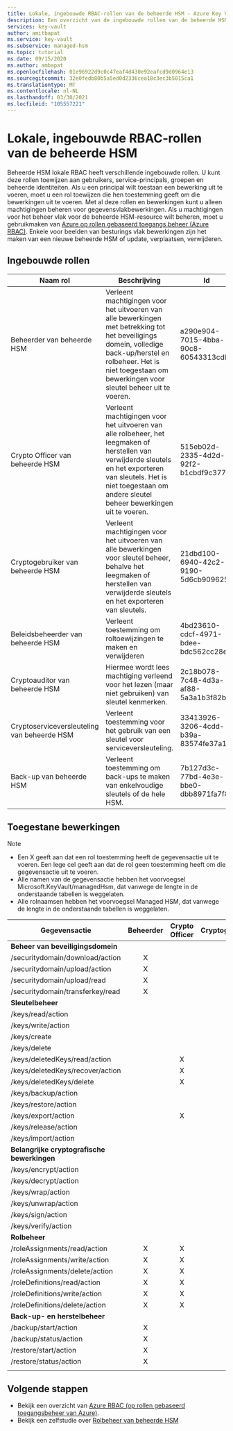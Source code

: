 ```yaml
---
title: Lokale, ingebouwde RBAC-rollen van de beheerde HSM - Azure Key Vault | Microsoft Docs
description: Een overzicht van de ingebouwde rollen van de beheerde HSM die kunnen worden toegewezen aan gebruikers, service-principals, groepen en beheerde identiteiten
services: key-vault
author: amitbapat
ms.service: key-vault
ms.subservice: managed-hsm
ms.topic: tutorial
ms.date: 09/15/2020
ms.author: ambapat
ms.openlocfilehash: 01e96922d9c0c47eaf4d430e92eafcd9d0964e13
ms.sourcegitcommit: 32e0fedb80b5a5ed0d2336cea18c3ec3b5015ca1
ms.translationtype: MT
ms.contentlocale: nl-NL
ms.lasthandoff: 03/30/2021
ms.locfileid: "105557221"
---
```

# <a name="managed-hsm-local-rbac-built-in-roles"></a>Lokale, ingebouwde RBAC-rollen van de beheerde HSM

Beheerde HSM lokale RBAC heeft verschillende ingebouwde rollen. U kunt deze rollen toewijzen aan gebruikers, service-principals, groepen en beheerde identiteiten. Als u een principal wilt toestaan een bewerking uit te voeren, moet u een rol toewijzen die hen toestemming geeft om die bewerkingen uit te voeren. Met al deze rollen en bewerkingen kunt u alleen machtigingen beheren voor gegevensvlakbewerkingen. Als u machtigingen voor het beheer vlak voor de beheerde HSM-resource wilt beheren, moet u gebruikmaken van [Azure op rollen gebaseerd toegangs beheer (Azure RBAC)](../../role-based-access-control/overview.md). Enkele voor beelden van besturings vlak bewerkingen zijn het maken van een nieuwe beheerde HSM of update, verplaatsen, verwijderen.

## <a name="built-in-roles"></a>Ingebouwde rollen

|Naam rol|Beschrijving|Id|
|---|---|---|
|Beheerder van beheerde HSM| Verleent machtigingen voor het uitvoeren van alle bewerkingen met betrekking tot het beveiligings domein, volledige back-up/herstel en rolbeheer. Het is niet toegestaan om bewerkingen voor sleutel beheer uit te voeren.|a290e904-7015-4bba-90c8-60543313cdb4|
|Crypto Officer van beheerde HSM|Verleent machtigingen voor het uitvoeren van alle rolbeheer, het leegmaken of herstellen van verwijderde sleutels en het exporteren van sleutels. Het is niet toegestaan om andere sleutel beheer bewerkingen uit te voeren.|515eb02d-2335-4d2d-92f2-b1cbdf9c3778|
|Cryptogebruiker van beheerde HSM|Verleent machtigingen voor het uitvoeren van alle bewerkingen voor sleutel beheer, behalve het leegmaken of herstellen van verwijderde sleutels en het exporteren van sleutels.|21dbd100-6940-42c2-9190-5d6cb909625b|
|Beleidsbeheerder van beheerde HSM| Verleent toestemming om roltoewijzingen te maken en verwijderen|4bd23610-cdcf-4971-bdee-bdc562cc28e4|
|Cryptoauditor van beheerde HSM|Hiermee wordt lees machtiging verleend voor het lezen (maar niet gebruiken) van sleutel kenmerken.|2c18b078-7c48-4d3a-af88-5a3a1b3f82b3|
|Cryptoserviceversleuteling van beheerde HSM| Verleent toestemming voor het gebruik van een sleutel voor serviceversleuteling. |33413926-3206-4cdd-b39a-83574fe37a17|
|Back-up van beheerde HSM| Verleent toestemming om back-ups te maken van enkelvoudige sleutels of de hele HSM.|7b127d3c-77bd-4e3e-bbe0-dbb8971fa7f8|

## <a name="permitted-operations"></a>Toegestane bewerkingen
> [!NOTE]  
> - Een X geeft aan dat een rol toestemming heeft de gegevensactie uit te voeren. Een lege cel geeft aan dat de rol geen toestemming heeft om die gegevensactie uit te voeren.
> - Alle namen van de gegevensactie hebben het voorvoegsel Microsoft.KeyVault/managedHsm, dat vanwege de lengte in de onderstaande tabellen is weggelaten.
> - Alle rolnaamsen hebben het voorvoegsel Managed HSM, dat vanwege de lengte in de onderstaande tabellen is weggelaten.

|Gegevensactie | Beheerder | Crypto Officer | Cryptogebruiker | Beleidsbeheerder | Cryptoserviceversleuteling | Backup | Cryptoauditor|
|---|---|---|---|---|---|---|---|
|**Beheer van beveiligingsdomein**|
/securitydomain/download/action|<center>X</center>||||||
/securitydomain/upload/action|<center>X</center>||||||
/securitydomain/upload/read|<center>X</center>||||||
/securitydomain/transferkey/read|<center>X</center>||||||
|**Sleutelbeheer**|
|/keys/read/action|||<center>X</center>||<center>X</center>||<center>X</center>|
|/keys/write/action|||<center>X</center>||||
|/keys/create|||<center>X</center>||||
|/keys/delete|||<center>X</center>||||
|/keys/deletedKeys/read/action||<center>X</center>|||||
|/keys/deletedKeys/recover/action||<center>X</center>|||||
|/keys/deletedKeys/delete||<center>X</center>|||||<center>X</center>|
|/keys/backup/action|||<center>X</center>|||<center>X</center>|
|/keys/restore/action|||<center>X</center>||||
|/keys/export/action||<center>X</center>|||||
|/keys/release/action|||<center>X</center>||||
|/keys/import/action|||<center>X</center>||||
|**Belangrijke cryptografische bewerkingen**|
|/keys/encrypt/action|||<center>X</center>||||
|/keys/decrypt/action|||<center>X</center>||||
|/keys/wrap/action|||<center>X</center>||<center>X</center>||
|/keys/unwrap/action|||<center>X</center>||<center>X</center>||
|/keys/sign/action|||<center>X</center>||||
|/keys/verify/action|||<center>X</center>||||
|**Rolbeheer**|
|/roleAssignments/read/action|<center>X</center>|<center>X</center>|<center>X</center>|<center>X</center>|||<center>X</center>
|/roleAssignments/write/action|<center>X</center>|<center>X</center>||<center>X</center>|||
|/roleAssignments/delete/action|<center>X</center>|<center>X</center>||<center>X</center>|||
|/roleDefinitions/read/action|<center>X</center>|<center>X</center>|<center>X</center>|<center>X</center>|||<center>X</center>
|/roleDefinitions/write/action|<center>X</center>|<center>X</center>||<center>X</center>|||
|/roleDefinitions/delete/action|<center>X</center>|<center>X</center>||<center>X</center>|||
|**Back-up- en herstelbeheer**|
|/backup/start/action|<center>X</center>|||||<center>X</center>|
|/backup/status/action|<center>X</center>|||||<center>X</center>|
|/restore/start/action|<center>X</center>||||||
|/restore/status/action|<center>X</center>||||||
||||||||

## <a name="next-steps"></a>Volgende stappen

- Bekijk een overzicht van [Azure RBAC (op rollen gebaseerd toegangsbeheer van Azure)](../../role-based-access-control/overview.md).
- Bekijk een zelfstudie over [Rolbeheer van beheerde HSM](role-management.md)
